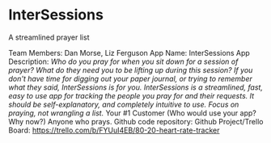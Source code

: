 # InterSessions
A streamlined prayer list

Team Members: Dan Morse, Liz Ferguson 
App Name: InterSessions
App Description: *Who do you pray for when you sit down for a session of prayer? What do they need you to be lifting up during this session? If you don't have time for digging out your paper journal, or trying to remember what they said, InterSessions is for you. InterSessions is a streamlined, fast, easy to use app for tracking the people you pray for and their requests. It should be self-explanatory, and completely intuitive to use. Focus on praying, not wrangling a list.*
Your #1 Customer (Who would use your app? Why now?) Anyone who prays.
Github code repository: 
Github Project/Trello Board: https://trello.com/b/FYUuI4EB/80-20-heart-rate-tracker
